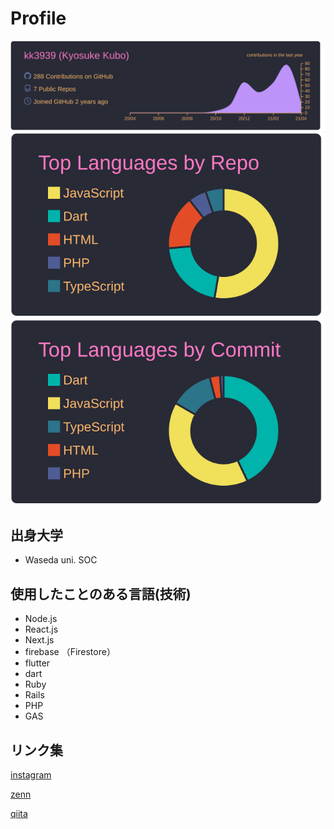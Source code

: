 # Profile


[![](https://raw.githubusercontent.com/kk3939/kk3939/main/profile-summary-card-output/dracula/0-profile-details.svg)](https://github.com/vn7n24fzkq/github-profile-summary-cards)
[![](https://raw.githubusercontent.com/kk3939/kk3939/main/profile-summary-card-output/dracula/1-repos-per-language.svg)](https://github.com/vn7n24fzkq/github-profile-summary-cards)
[![](https://raw.githubusercontent.com/kk3939/kk3939/main/profile-summary-card-output/dracula/2-most-commit-language.svg)](https://github.com/vn7n24fzkq/github-profile-summary-cards)


## 出身大学
- Waseda uni. SOC

## 使用したことのある言語(技術)

- Node.js 
- React.js
- Next.js 
- firebase （Firestore）
- flutter 
- dart 
- Ruby 
- Rails 
- PHP 
- GAS

## リンク集

[instagram](https://www.instagram.com/?hl=ja)

[zenn](https://zenn.dev/kyo9bo)

[qiita](https://qiita.com/kyo51310)

